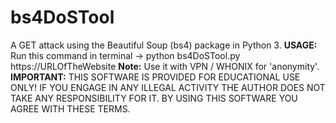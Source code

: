 # bs4DoSTool
A GET attack using the Beautiful Soup (bs4) package in Python 3.
**USAGE:** Run this command in terminal -> python bs4DoSTool.py https://URLOfTheWebsite
**Note:** Use it with VPN / WHONIX for 'anonymity'.
**IMPORTANT:** THIS SOFTWARE IS PROVIDED FOR EDUCATIONAL USE ONLY! IF YOU ENGAGE IN ANY ILLEGAL ACTIVITY THE AUTHOR DOES NOT TAKE ANY RESPONSIBILITY FOR IT. BY USING THIS SOFTWARE YOU AGREE WITH THESE TERMS.
